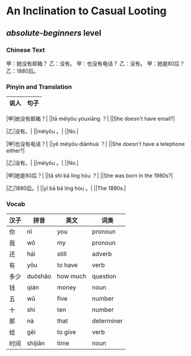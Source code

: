 # An Inclination to Casual Looting
## *absolute-beginners* level

### Chinese Text
甲：她没有邮箱？
乙：没有。
甲：也没有电话？
乙：没有。
甲：她是80后？
乙：1880后。

### Pinyin and Translation
|说人|句子|
|----|----|

|甲|她没有邮箱？|
||tā méiyǒu yóuxiāng ？|
||She doesn't have email?|

|乙|没有。|
||méiyǒu 。|
||No.|

|甲|也没有电话？|
||yě méiyǒu diànhuà ？|
||She doesn't have a telephone either?|

|乙|没有。|
||méiyǒu 。|
||No.|

|甲|她是80后？|
||tā shì bā líng hòu ？|
||She was born in the 1980s?|

|乙|1880后。|
||yī bā bā líng hòu 。|
||The 1880s.|
### Vocab
|汉子|拼音|英文|词类|
|----|----|----|----|
|你|nǐ|you|pronoun|
|我|wǒ|my|pronoun|
|还|hái|still|adverb|
|有|yǒu|to have|verb|
|多少|duōshǎo|how much|question|
|钱|qián|money|noun|
|五|wǔ|five|number|
|十|shí|ten|number|
|那|nà|that|determiner|
|给|gěi|to give|verb|
|时间|shíjiān|time|noun|